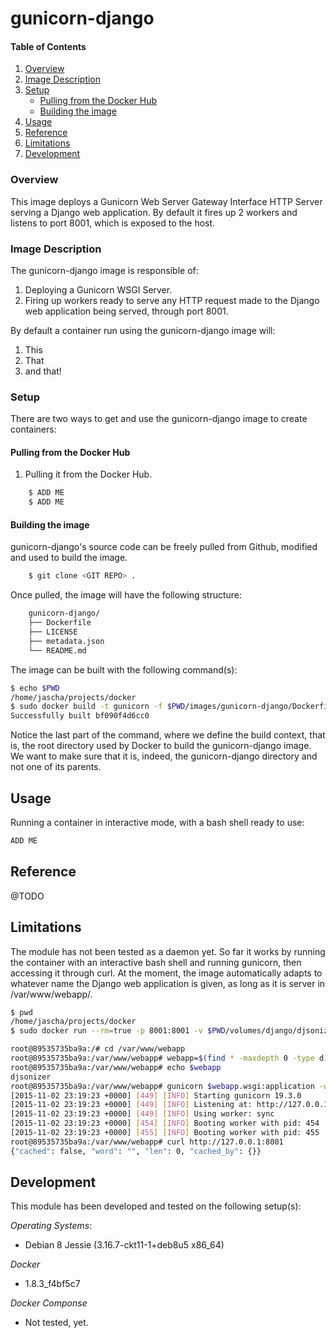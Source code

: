 # gunicorn-django
#### Table of Contents
1. [Overview](#overview)
2. [Image Description](#image-description)
3. [Setup](#setup)
    * [Pulling from the Docker Hub](#pulling-from-the-docker-hub)
    * [Building the image](#building-the-image)
4. [Usage](#usage)
5. [Reference](#reference)
6. [Limitations](#limitations)
7. [Development](#development)

### Overview
This image deploys a Gunicorn Web Server Gateway Interface HTTP Server serving a Django web application. By default it fires up 2 workers and listens to port 8001, which is exposed to the host.

### Image Description
The gunicorn-django image is responsible of: 

 1. Deploying a Gunicorn WSGI Server.
 2. Firing up workers ready to serve any HTTP request made to the Django web application being served, through port 8001.

By default a container run using the gunicorn-django image will:

 1. This
 2. That
 3. and that!

### Setup
There are two ways to get and use the gunicorn-django image to create containers:

#### Pulling from the Docker Hub
 1. Pulling it from the Docker Hub.

```bash
    $ ADD ME
    $ ADD ME
```

#### Building the image
gunicorn-django's source code can be freely pulled from Github, modified and used to build the image.
```bash
    $ git clone <GIT REPO> .
```
 Once pulled, the image will have the following structure:
```bash
    gunicorn-django/
    ├── Dockerfile
    ├── LICENSE
    ├── metadata.json
    └── README.md
```
 The image can be built with the following command(s):

```bash
$ echo $PWD
/home/jascha/projects/docker
$ sudo docker build -t gunicorn -f $PWD/images/gunicorn-django/Dockerfile $PWD/images/gunicorn-django
Successfully built bf090f4d6cc0
```
Notice the last part of the command, where we define the build context, that is, the root directory used by Docker to build the gunicorn-django image. We want to make sure that it is, indeed, the gunicorn-django directory and not one of its parents.

## Usage

Running a container in interactive mode, with a bash shell ready to use:

```bash
ADD ME
```

## Reference
@TODO

## Limitations
The module has not been tested as a daemon yet. So far it works by running the container with an interactive bash shell and running gunicorn, then accessing it through curl. At the moment, the image automatically adapts to whatever name the Django web application is given, as long as it is server in /var/www/webapp/.

```bash
$ pwd
/home/jascha/projects/docker
$ sudo docker run --rm=true -p 8001:8001 -v $PWD/volumes/django/djsonizer/:/var/www/webapp:ro -ti gunicorn /bin/bash

root@89535735ba9a:/# cd /var/www/webapp
root@89535735ba9a:/var/www/webapp# webapp=$(find * -maxdepth 0 -type d)
root@89535735ba9a:/var/www/webapp# echo $webapp
djsonizer
root@89535735ba9a:/var/www/webapp# gunicorn $webapp.wsgi:application -w 2 --bind=127.0.0.1:8001 &
[2015-11-02 23:19:23 +0000] [449] [INFO] Starting gunicorn 19.3.0
[2015-11-02 23:19:23 +0000] [449] [INFO] Listening at: http://127.0.0.1:8001 (449)
[2015-11-02 23:19:23 +0000] [449] [INFO] Using worker: sync
[2015-11-02 23:19:23 +0000] [454] [INFO] Booting worker with pid: 454
[2015-11-02 23:19:23 +0000] [455] [INFO] Booting worker with pid: 455
root@89535735ba9a:/var/www/webapp# curl http://127.0.0.1:8001
{"cached": false, "word": "", "len": 0, "cached_by": {}}
```

## Development
This module has been developed and tested on the following setup(s):

*Operating Systems*:

 - Debian 8 Jessie (3.16.7-ckt11-1+deb8u5 x86_64)

*Docker*

 - 1.8.3_f4bf5c7

*Docker Componse*

 - Not tested, yet.
